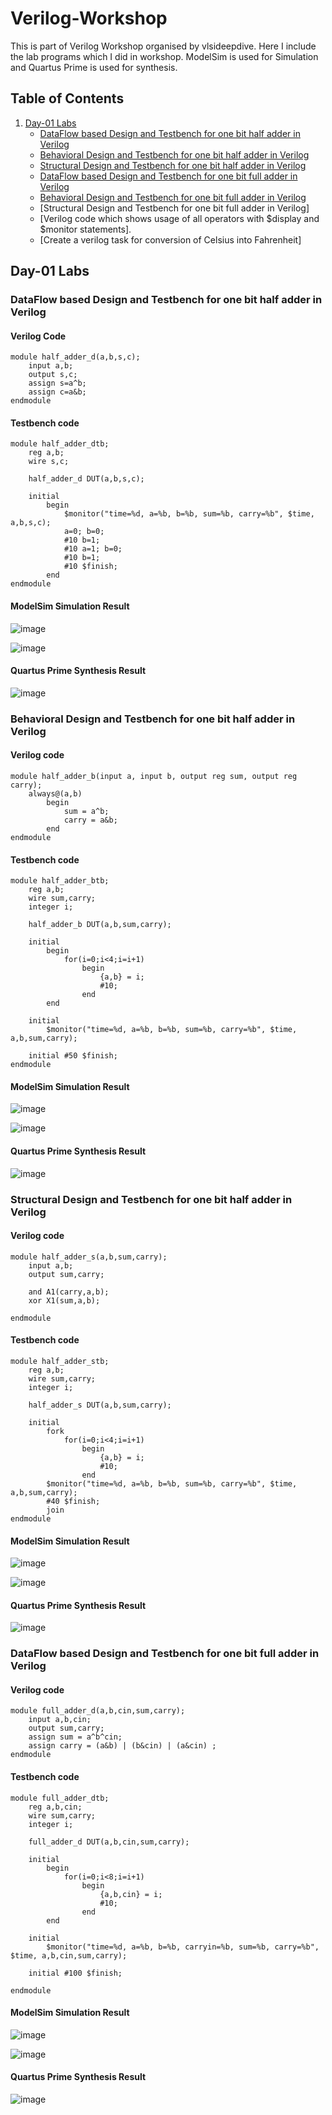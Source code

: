 # Verilog-Workshop
This is part of Verilog Workshop organised by vlsideepdive. Here I include the lab programs which I did in workshop. ModelSim is used for Simulation and Quartus Prime is used for synthesis. 

## Table of Contents
1. [Day-01 Labs](https://github.com/gsaisuresh/Verilog-Workshop-/blob/main/README.md#day-01-labs)
    - [DataFlow based Design and Testbench for one bit half adder in Verilog](https://github.com/gsaisuresh/Verilog-Workshop-/blob/main/README.md#dataflow-based-design-and-testbench-for-one-bit-half-adder-in-verilog)
    - [Behavioral Design and Testbench for one bit half adder in Verilog](https://github.com/gsaisuresh/Verilog-Workshop-/blob/main/README.md#behavioral-design-and-testbench-for-one-bit-half-adder-in-verilog)
    - [Structural Design and Testbench for one bit half adder in Verilog](https://github.com/gsaisuresh/Verilog-Workshop-/blob/main/README.md#structural-design-and-testbench-for-one-bit-half-adder-in-verilog)
    - [DataFlow based Design and Testbench for one bit full adder in Verilog](https://github.com/gsaisuresh/Verilog-Workshop-/blob/main/README.md#dataflow-based-design-and-testbench-for-one-bit-full-adder-in-verilog)
    - [Behavioral Design and Testbench for one bit full adder in Verilog]()
    - [Structural Design and Testbench for one bit full adder in Verilog]
    - [Verilog code which shows usage of all operators with $display and $monitor statements].
    - [Create a verilog task for conversion of Celsius into Fahrenheit]

## Day-01 Labs

### DataFlow based Design and Testbench for one bit half adder in Verilog

#### Verilog Code 
```
module half_adder_d(a,b,s,c);
	input a,b;
	output s,c;
	assign s=a^b;
	assign c=a&b;
endmodule
```

#### Testbench code
```
module half_adder_dtb;
	reg a,b;
	wire s,c;
	
	half_adder_d DUT(a,b,s,c);
	
	initial 
		begin
			$monitor("time=%d, a=%b, b=%b, sum=%b, carry=%b", $time, a,b,s,c);
			a=0; b=0;
			#10 b=1;
			#10 a=1; b=0;
			#10 b=1;
			#10 $finish;
		end
endmodule
```

#### ModelSim Simulation Result 

![image](https://github.com/gsaisuresh/Verilog-Workshop-/assets/135144937/a8bfe89c-ff03-42c9-944f-4f8ca2c6fd93)

![image](https://github.com/gsaisuresh/Verilog-Workshop-/assets/135144937/4e8424fd-81fa-49e0-91f3-2e6a24873762)

#### Quartus Prime Synthesis Result

![image](https://github.com/gsaisuresh/Verilog-Workshop-/assets/135144937/f3f0e37d-c047-4079-b8f1-5999091437f0)

### Behavioral Design and Testbench for one bit half adder in Verilog

#### Verilog code
```
module half_adder_b(input a, input b, output reg sum, output reg carry);
	always@(a,b)
		begin
			sum = a^b;
			carry = a&b;
		end
endmodule
```

#### Testbench code
```
module half_adder_btb;
	reg a,b;
	wire sum,carry;
	integer i;
	
	half_adder_b DUT(a,b,sum,carry);
	
	initial 
		begin
			for(i=0;i<4;i=i+1)
				begin
					{a,b} = i;
					#10;
				end
		end
		
	initial 
		$monitor("time=%d, a=%b, b=%b, sum=%b, carry=%b", $time, a,b,sum,carry);

	initial	#50 $finish;
endmodule
```

#### ModelSim Simulation Result

![image](https://github.com/gsaisuresh/Verilog-Workshop-/assets/135144937/391b4fcf-61f6-4f4a-95f4-00b77bb05113)

![image](https://github.com/gsaisuresh/Verilog-Workshop-/assets/135144937/cd11ab8b-a9b6-4de7-831d-35637f1a079c)

#### Quartus Prime Synthesis Result

![image](https://github.com/gsaisuresh/Verilog-Workshop-/assets/135144937/b5a9d9a2-738e-4d6b-b87c-ebdd9118f9db)

### Structural Design and Testbench for one bit half adder in Verilog

#### Verilog code
```
module half_adder_s(a,b,sum,carry);
	input a,b;
	output sum,carry;
	
	and A1(carry,a,b);
	xor X1(sum,a,b);

endmodule 	
```

#### Testbench code
```
module half_adder_stb;
	reg a,b;
	wire sum,carry;
	integer i;
	
	half_adder_s DUT(a,b,sum,carry);
	
	initial 
		fork
			for(i=0;i<4;i=i+1)
				begin
					{a,b} = i;
					#10;
				end
		$monitor("time=%d, a=%b, b=%b, sum=%b, carry=%b", $time, a,b,sum,carry);
		#40 $finish;
	    join
endmodule
```

#### ModelSim Simulation Result

![image](https://github.com/gsaisuresh/Verilog-Workshop-/assets/135144937/0618b54a-41d7-4626-bf34-f9463da1aaaa)

![image](https://github.com/gsaisuresh/Verilog-Workshop-/assets/135144937/19eb59d5-ac80-48de-8b29-efe68fb6d52e)

#### Quartus Prime Synthesis Result

![image](https://github.com/gsaisuresh/Verilog-Workshop-/assets/135144937/11187d0b-e2e0-4a26-ae41-501bb3b3a382)

### DataFlow based Design and Testbench for one bit full adder in Verilog

#### Verilog code
```
module full_adder_d(a,b,cin,sum,carry);
	input a,b,cin;
	output sum,carry;
	assign sum = a^b^cin;
	assign carry = (a&b) | (b&cin) | (a&cin) ; 
endmodule 
```

#### Testbench code
```
module full_adder_dtb;
	reg a,b,cin;
	wire sum,carry;
	integer i;
	
	full_adder_d DUT(a,b,cin,sum,carry);
	
	initial 
		begin
			for(i=0;i<8;i=i+1)
				begin
					{a,b,cin} = i;
					#10;
				end
		end
		
	initial 
		$monitor("time=%d, a=%b, b=%b, carryin=%b, sum=%b, carry=%b", $time, a,b,cin,sum,carry);

	initial	#100 $finish;
	
endmodule
```

#### ModelSim Simulation Result

![image](https://github.com/gsaisuresh/Verilog-Workshop-/assets/135144937/548a2e64-312f-43c6-877e-5cb91095a34e)

![image](https://github.com/gsaisuresh/Verilog-Workshop-/assets/135144937/0165743d-cc26-48dd-93a5-e45758841aff)

#### Quartus Prime Synthesis Result

![image](https://github.com/gsaisuresh/Verilog-Workshop-/assets/135144937/459fcfe4-fc2d-4f2a-b64d-0676f63a904e)

